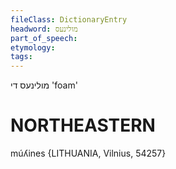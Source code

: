 ```yaml
---
fileClass: DictionaryEntry
headword: מולינעס
part_of_speech: 
etymology: 
tags: 
---
```

מולינעס
די
'foam'

NORTHEASTERN
==============

múʎines {LITHUANIA, Vilnius, 54257}
